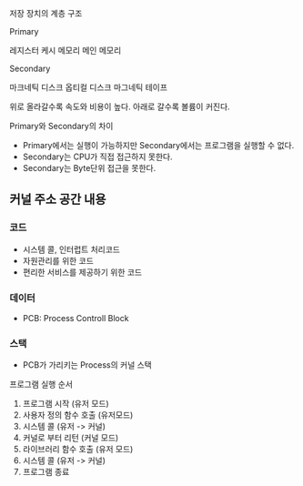 저장 장치의 계층 구조

Primary 

레지스터
케시 메모리
메인 메모리

Secondary

마크네틱 디스크
옵티컬 디스크
마그네틱 테이프

위로 올라갈수록 속도와 비용이 높다.
아래로 갈수록 볼륨이 커진다.

Primary와 Secondary의 차이
- Primary에서는 실행이 가능하지만 Secondary에서는 프로그램을 실행할 수 없다.
- Secondary는 CPU가 직접 접근하지 못한다.
- Secondary는 Byte단위 접근을 못한다.

## 커널 주소 공간 내용

### 코드
- 시스템 콜, 인터럽트 처리코드
- 자원관리를 위한 코드
- 편리한 서비스를 제공하기 위한 코드

### 데이터
- PCB: Process Controll Block

### 스택
- PCB가 가리키는 Process의 커널 스택

프로그램 실행 순서
1. 프로그램 시작 (유저 모드)
2. 사용자 정의 함수 호출 (유저모드)
3. 시스템 콜 (유저 -> 커널)
4. 커널로 부터 리턴 (커널 모드)
5. 라이브러리 함수 호출 (유저 모드)
6. 시스템 콜 (유저 -> 커널)
5. 프로그램 종료
